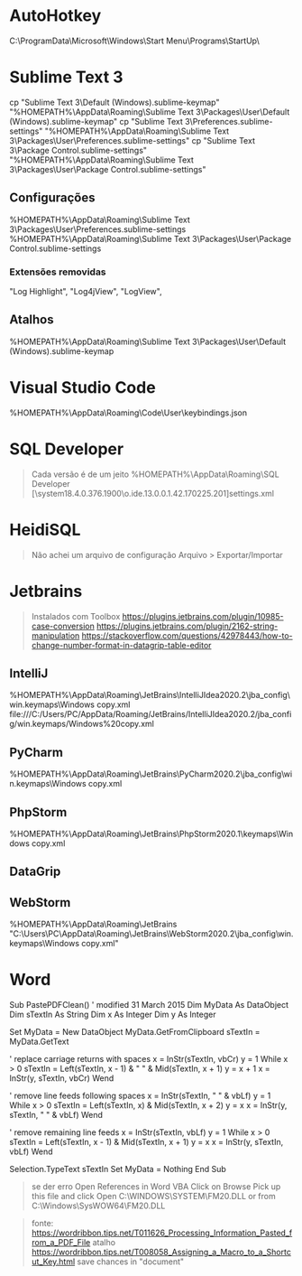 # AutoHotkey
C:\ProgramData\Microsoft\Windows\Start Menu\Programs\StartUp\

# Sublime Text 3
cp "Sublime Text 3\Default (Windows).sublime-keymap" "%HOMEPATH%\AppData\Roaming\Sublime Text 3\Packages\User\Default (Windows).sublime-keymap"
cp "Sublime Text 3\Preferences.sublime-settings" "%HOMEPATH%\AppData\Roaming\Sublime Text 3\Packages\User\Preferences.sublime-settings"
cp "Sublime Text 3\Package Control.sublime-settings" "%HOMEPATH%\AppData\Roaming\Sublime Text 3\Packages\User\Package Control.sublime-settings"

## Configurações
%HOMEPATH%\AppData\Roaming\Sublime Text 3\Packages\User\Preferences.sublime-settings
%HOMEPATH%\AppData\Roaming\Sublime Text 3\Packages\User\Package Control.sublime-settings

### Extensões removidas
"Log Highlight",
"Log4jView",
"LogView",

## Atalhos
%HOMEPATH%\AppData\Roaming\Sublime Text 3\Packages\User\Default (Windows).sublime-keymap

# Visual Studio Code
%HOMEPATH%\AppData\Roaming\Code\User\keybindings.json

# SQL Developer
> Cada versão é de um jeito
%HOMEPATH%\AppData\Roaming\SQL Developer
[\system18.4.0.376.1900\o.ide.13.0.0.1.42.170225.201\]settings.xml

# HeidiSQL
> Não achei um arquivo de configuração
Arquivo > Exportar/Importar

# Jetbrains
> Instalados com Toolbox
https://plugins.jetbrains.com/plugin/10985-case-conversion
https://plugins.jetbrains.com/plugin/2162-string-manipulation
https://stackoverflow.com/questions/42978443/how-to-change-number-format-in-datagrip-table-editor

## IntelliJ
%HOMEPATH%\AppData\Roaming\JetBrains\IntelliJIdea2020.2\jba_config\win.keymaps\Windows copy.xml
file:///C:/Users/PC/AppData/Roaming/JetBrains/IntelliJIdea2020.2/jba_config/win.keymaps/Windows%20copy.xml

## PyCharm
%HOMEPATH%\AppData\Roaming\JetBrains\PyCharm2020.2\jba_config\win.keymaps\Windows copy.xml

## PhpStorm
%HOMEPATH%\AppData\Roaming\JetBrains\PhpStorm2020.1\keymaps\Windows copy.xml

## DataGrip

## WebStorm
%HOMEPATH%\AppData\Roaming\JetBrains\
"C:\Users\PC\AppData\Roaming\JetBrains\WebStorm2020.2\jba_config\win.keymaps\Windows copy.xml"

# Word
Sub PastePDFClean()
' modified 31 March 2015
Dim MyData As DataObject
Dim sTextIn As String
Dim x As Integer
Dim y As Integer

Set MyData = New DataObject
MyData.GetFromClipboard
sTextIn = MyData.GetText

' replace carriage returns with spaces
x = InStr(sTextIn, vbCr)
y = 1
While x > 0
sTextIn = Left(sTextIn, x - 1) & " " & Mid(sTextIn, x + 1)
y = x + 1
x = InStr(y, sTextIn, vbCr)
Wend

' remove line feeds following spaces
x = InStr(sTextIn, " " & vbLf)
y = 1
While x > 0
sTextIn = Left(sTextIn, x) & Mid(sTextIn, x + 2)
y = x
x = InStr(y, sTextIn, " " & vbLf)
Wend

' remove remaining line feeds
x = InStr(sTextIn, vbLf)
y = 1
While x > 0
sTextIn = Left(sTextIn, x - 1) & Mid(sTextIn, x + 1)
y = x
x = InStr(y, sTextIn, vbLf)
Wend

Selection.TypeText sTextIn
Set MyData = Nothing
End Sub

> se der erro
Open References in Word VBA
Click on Browse
Pick up this file and click Open
C:\WINDOWS\SYSTEM\FM20.DLL
or from
C:\Windows\SysWOW64\FM20.DLL

> fonte: https://wordribbon.tips.net/T011626_Processing_Information_Pasted_from_a_PDF_File
> atalho https://wordribbon.tips.net/T008058_Assigning_a_Macro_to_a_Shortcut_Key.html
    save chances in "document"